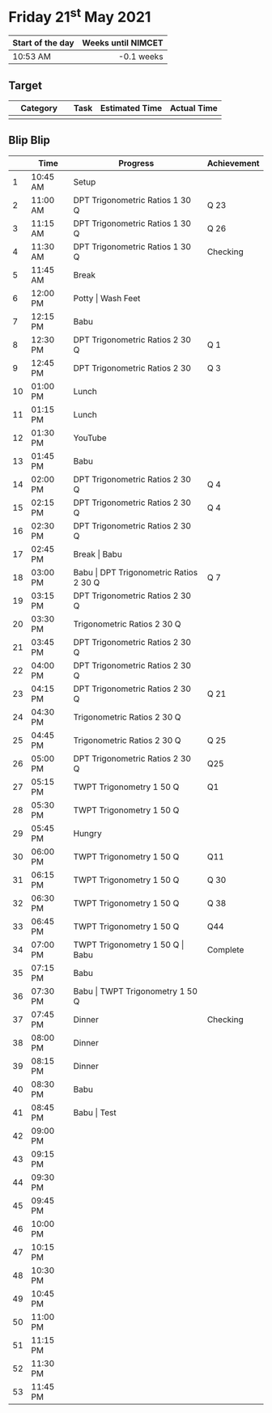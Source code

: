 # Friday 21<sup>st</sup> May 2021

| Start of the day | Weeks until NIMCET |
| ---------------- | -----------------: |
| 10:53 AM | -0.1 weeks |

## Target
|  |Category|      |Task| Estimated Time | Actual Time |
| - | -: | - | - | - | - |
|||||||

## Blip Blip

| |Time|Progress| Achievement   |
| - | - | - | - |
| 1 | 10:45 AM | Setup | |
| 2 | 11:00 AM | DPT Trigonometric Ratios 1 30 Q | Q 23 |
| 3 | 11:15 AM | DPT Trigonometric Ratios 1 30 Q | Q 26 |
| 4 | 11:30 AM | DPT Trigonometric Ratios 1 30 Q | Checking |
| 5 | 11:45 AM | Break |  |
| 6 | 12:00 PM | Potty \| Wash Feet | |
| 7 | 12:15 PM | Babu | |
| 8 | 12:30 PM | DPT Trigonometric Ratios 2 30 Q | Q 1 |
| 9 | 12:45 PM | DPT Trigonometric Ratios 2 30 | Q 3 |
| 10 | 01:00 PM | Lunch | |
| 11 | 01:15 PM | Lunch | |
| 12 | 01:30 PM | YouTube | |
| 13 | 01:45 PM | Babu | |
| 14 | 02:00 PM | DPT Trigonometric Ratios 2 30 Q | Q 4 |
| 15 | 02:15 PM | DPT Trigonometric Ratios 2 30 Q | Q 4 |
| 16 | 02:30 PM | DPT Trigonometric Ratios 2 30 Q | |
| 17 | 02:45 PM | Break \| Babu | |
| 18 | 03:00 PM | Babu \| DPT Trigonometric Ratios 2 30 Q | Q 7 |
| 19 | 03:15 PM | DPT Trigonometric Ratios 2 30 Q | |
| 20 | 03:30 PM | Trigonometric Ratios 2 30 Q | |
| 21 | 03:45 PM | DPT Trigonometric Ratios 2 30 Q | |
| 22 | 04:00 PM | DPT Trigonometric Ratios 2 30 Q | |
| 23 | 04:15 PM | DPT Trigonometric Ratios 2 30 Q | Q 21 |
| 24 | 04:30 PM | Trigonometric Ratios 2 30 Q |  |
| 25 | 04:45 PM | Trigonometric Ratios 2 30 Q | Q 25 |
| 26 | 05:00 PM | DPT Trigonometric Ratios 2 30 Q | Q25 |
| 27 | 05:15 PM | TWPT Trigonometry 1 50 Q | Q1 |
| 28 | 05:30 PM | TWPT Trigonometry 1 50 Q | |
| 29 | 05:45 PM | Hungry | |
| 30 | 06:00 PM | TWPT Trigonometry 1 50 Q                | Q11 |
| 31 | 06:15 PM | TWPT Trigonometry 1 50 Q | Q 30 |
| 32 | 06:30 PM | TWPT Trigonometry 1 50 Q | Q 38 |
| 33 | 06:45 PM | TWPT Trigonometry 1 50 Q | Q44 |
| 34 | 07:00 PM | TWPT Trigonometry 1 50 Q \| Babu | Complete |
| 35 | 07:15 PM | Babu | |
| 36 | 07:30 PM | Babu \| TWPT Trigonometry 1 50 Q | |
| 37 | 07:45 PM | Dinner                                  | Checking |
| 38 | 08:00 PM | Dinner | |
| 39 | 08:15 PM | Dinner | |
| 40 | 08:30 PM | Babu | |
| 41 | 08:45 PM | Babu \| Test | |
| 42 | 09:00 PM | | |
| 43 | 09:15 PM | | |
| 44 | 09:30 PM | | |
| 45 | 09:45 PM | | |
| 46 | 10:00 PM | | |
| 47 | 10:15 PM | | |
| 48 | 10:30 PM | | |
| 49 | 10:45 PM | | |
| 50 | 11:00 PM | | |
| 51 | 11:15 PM | | |
| 52 | 11:30 PM | | |
| 53 | 11:45 PM | | |

